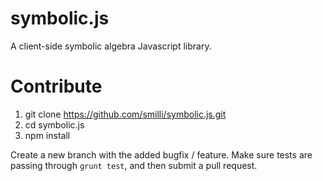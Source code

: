 # symbolic.js
A client-side symbolic algebra Javascript library.

# Contribute
1. git clone https://github.com/smilli/symbolic.js.git
2. cd symbolic.js
3. npm install

Create a new branch with the added bugfix / feature.  Make sure tests are passing through `grunt test`, and then submit a pull request.
